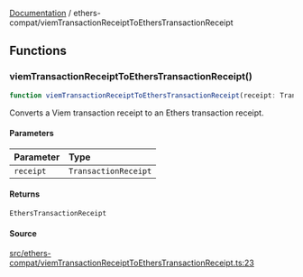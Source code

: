 [Documentation](../README.md) / ethers-compat/viemTransactionReceiptToEthersTransactionReceipt

## Functions

### viemTransactionReceiptToEthersTransactionReceipt()

```ts
function viemTransactionReceiptToEthersTransactionReceipt(receipt: TransactionReceipt): EthersTransactionReceipt
```

Converts a Viem transaction receipt to an Ethers transaction receipt.

#### Parameters

| Parameter | Type |
| :------ | :------ |
| `receipt` | `TransactionReceipt` |

#### Returns

`EthersTransactionReceipt`

#### Source

[src/ethers-compat/viemTransactionReceiptToEthersTransactionReceipt.ts:23](https://github.com/anegg0/arbitrum-orbit-sdk/blob/763a3f41e7ea001cbb6fe81ac11cc794b4a0f94d/src/ethers-compat/viemTransactionReceiptToEthersTransactionReceipt.ts#L23)
